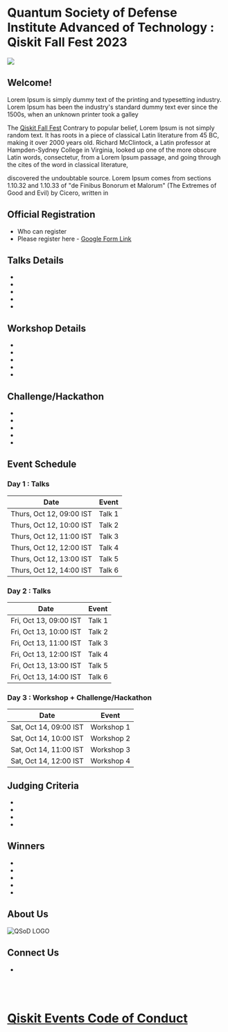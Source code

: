 # Quantum Society of Defense Institute Advanced of Technology : Qiskit Fall Fest 2023

<img src="https://github.com/yuvrajsingh05121999/QSoD-Qiskit_Fall_Fest_2023/assets/95167383/4f4a8065-60d9-4753-8f7b-33d406a556fc">

## Welcome!
Lorem Ipsum is simply dummy text of the printing and typesetting industry. Lorem Ipsum has been the industry's standard dummy text ever since the 1500s, when an unknown printer took a galley

The [Qiskit Fall Fest](https://medium.com/qiskit/you-are-invited-to-the-2023-qiskit-fall-fest-a0efc490f24a) Contrary to popular belief, Lorem Ipsum is not simply random text. It has roots in a piece of classical Latin literature from 45 BC, making it over 2000 years old. Richard McClintock, a Latin professor at Hampden-Sydney College in Virginia, looked up one of the more obscure Latin words, consectetur, from a Lorem Ipsum passage, and going through the cites of the word in classical literature, 

discovered the undoubtable source. Lorem Ipsum comes from sections 1.10.32 and 1.10.33 of "de Finibus Bonorum et Malorum" (The Extremes of Good and Evil) by Cicero, written in

## Official Registration

- Who can register
- Please register here - [Google Form Link](https://)

## Talks Details

-
-
-
-
-

## Workshop Details

-
-
-
-
-

## Challenge/Hackathon

-
-
-
-
-

## Event Schedule

### Day 1 : Talks
| Date | Event |
| --- | --- |
| Thurs, Oct 12, 09:00 IST | Talk 1 |
| Thurs, Oct 12, 10:00 IST | Talk 2 |
| Thurs, Oct 12, 11:00 IST | Talk 3 |
| Thurs, Oct 12, 12:00 IST | Talk 4 |
| Thurs, Oct 12, 13:00 IST | Talk 5 |
| Thurs, Oct 12, 14:00 IST | Talk 6 |

### Day 2 : Talks
| Date | Event |
| --- | --- |
| Fri, Oct 13, 09:00 IST | Talk 1 |
| Fri, Oct 13, 10:00 IST | Talk 2 |
| Fri, Oct 13, 11:00 IST | Talk 3 |
| Fri, Oct 13, 12:00 IST | Talk 4 |
| Fri, Oct 13, 13:00 IST | Talk 5 |
| Fri, Oct 13, 14:00 IST | Talk 6 |

### Day 3 : Workshop + Challenge/Hackathon
| Date | Event |
| --- | --- |
| Sat, Oct 14, 09:00 IST | Workshop 1 |
| Sat, Oct 14, 10:00 IST | Workshop 2 |
| Sat, Oct 14, 11:00 IST | Workshop 3 |
| Sat, Oct 14, 12:00 IST | Workshop 4 |

## Judging Criteria

-
-
-
-

## Winners

-
-
-
-
-

## About Us

![QSoD LOGO](https://github.com/yuvrajsingh05121999/QSoD-Qiskit_Fall_Fest_2023/assets/95167383/23cdb0f5-2239-43d6-9d0c-51417e0a9cb7)

## Connect Us

-

<br><br>
# [Qiskit Events Code of Conduct](https://github.com/Qiskit/qiskit/blob/master/CODE_OF_CONDUCT.md)
